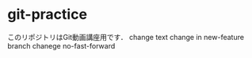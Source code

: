 # git-practice
このリポジトリはGit動画講座用です．
change text
change in new-feature branch 
chanege no-fast-forward